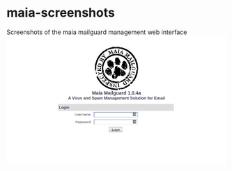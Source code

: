 # maia-screenshots
Screenshots of the maia mailguard management web interface
![maia login screen](https://github.com/einheit/maia-screenshots/blob/master/01-maia-login-screen.png "maia login screen")
